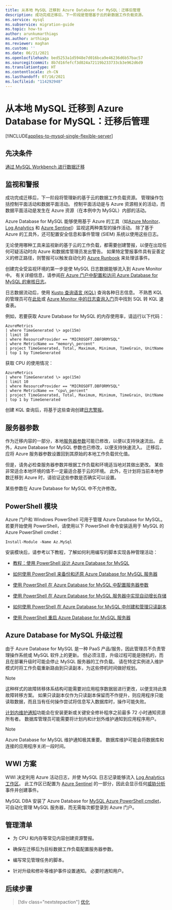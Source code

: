 ```yaml
---
title: 从本地 MySQL 迁移到 Azure Database for MySQL：迁移后管理
description: 成功完成迁移后，下一阶段是管理基于云的新数据工作负载资源。
ms.service: mysql
ms.subservice: migration-guide
ms.topic: how-to
author: arunkumarthiags
ms.author: arthiaga
ms.reviewer: maghan
ms.custom: ''
ms.date: 06/21/2021
ms.openlocfilehash: bed5253a1d5948e7d016bca9e46236d6b57bac57
ms.sourcegitcommit: 8b7d16fefcf3d024a72119b233733cb3e962d6d9
ms.translationtype: HT
ms.contentlocale: zh-CN
ms.lasthandoff: 07/16/2021
ms.locfileid: "114292948"
---
```

# <a name="migrate-mysql-on-premises-to-azure-database-for-mysql-post-migration-management"></a>从本地 MySQL 迁移到 Azure Database for MySQL：迁移后管理

[!INCLUDE[applies-to-mysql-single-flexible-server](../../includes/applies-to-mysql-single-flexible-server.md)]

## <a name="prerequisites"></a>先决条件

[通过 MySQL Workbench 进行数据迁移](09-data-migration-with-mysql-workbench.md)

## <a name="monitoring-and-alerts"></a>监视和警报

成功完成迁移后，下一阶段将管理新的基于云的数据工作负载资源。 管理操作包括控制平面活动和数据平面活动。 控制平面活动是与 Azure 资源相关的活动，而数据平面活动是发生在 Azure 资源（在本例中为 MySQL）内部的活动。

Azure Database for MySQL 能够使用基于 Azure 的工具（如[Azure Monitor](../../../azure-monitor/overview.md)、[Log Analytics](../../../azure-monitor/logs/design-logs-deployment.md) 和 [Azure Sentinel](../../../sentinel/overview.md)）监视这两种类型的操作活动。 除了基于 Azure 的工具外，还可配置安全信息和事件管理 (SIEM) 系统以使用这些日志。

无论使用哪种工具来监视新的基于云的工作负载，都需要创建警报，以便在出现任何可疑活动时向 Azure 和数据库管理员发出警告。 如果特定警报事件具有妥善定义的修正路径，则警报可以触发自动化的 [Azure Runbook](../../../automation/automation-quickstart-create-runbook.md) 来处理该事件。

创建完全受监视环境的第一步是使 MySQL 日志数据能够流入到 Azure Monitor 中。 有关详细信息，请参阅[在 Azure 门户中配置和访问 Azure Database for MySQL 的审核日志](../../howto-configure-audit-logs-portal.md)。

日志数据流动后，使用 [Kusto 查询语言 (KQL)](/azure/data-explorer/kusto/query/) 查询各种日志信息。 不熟悉 KQL 的管理员可在[此处](/azure/data-explorer/kusto/query/sqlcheatsheet)或 [Azure Monitor 中的日志查询入门](../../../azure-monitor/logs/get-started-queries.md)页中找到 SQL 转 KQL 速查表。

例如，若要获取 Azure Database for MySQL 的内存使用率，请运行以下代码：

```
AzureMetrics
| where TimeGenerated \> ago(15m)
| limit 10
| where ResourceProvider == "MICROSOFT.DBFORMYSQL"
| where MetricName == "memory\_percent"
| project TimeGenerated, Total, Maximum, Minimum, TimeGrain, UnitName 
| top 1 by TimeGenerated
```
获取 CPU 的使用情况：

```
AzureMetrics
| where TimeGenerated \> ago(15m)
| limit 10
| where ResourceProvider == "MICROSOFT.DBFORMYSQL"
| where MetricName == "cpu\_percent"
| project TimeGenerated, Total, Maximum, Minimum, TimeGrain, UnitName 
| top 1 by TimeGenerated
```
创建 KQL 查询后，将基于这些查询创建[日志警报](../../../azure-monitor/alerts/alerts-unified-log.md)。

## <a name="server-parameters"></a>服务器参数

作为迁移内容的一部分，本地[服务器参数](../../concepts-server-parameters.md)可能已修改，以便以支持快速流出。 此外，Azure Database for MySQL 参数也已修改，以便支持快速流入。 迁移后，应将 Azure 服务器参数设置回到其原始的本地工作负载优化值。

但是，请务必检查服务器参数并根据工作负载和环境适当地对其做出更改。 某些非常适合本地环境的值不一定最适合基于云的环境。 此外，在计划将当前本地参数迁移到 Azure 时，请验证这些参数是否确实可以设置。

某些参数在 Azure Database for MySQL 中不允许修改。

## <a name="powershell-module"></a>PowerShell 模块

Azure 门户和 Windows PowerShell 可用于管理 Azure Database for MySQL。 若要开始使用 PowerShell，请使用以下 PowerShell 命令安装适用于 MySQL 的 Azure PowerShell cmdlet：

`Install-Module -Name Az.MySql`

安装模块后，请参考以下教程，了解如何利用编写的脚本实现各种管理活动：

  - [教程：使用 PowerShell 设计 Azure Database for MySQL](../../tutorial-design-database-using-powershell.md)

  - [如何使用 PowerShell 来备份和还原 Azure Database for MySQL 服务器](../../howto-restore-server-powershell.md)

  - [使用 PowerShell 在 Azure Database for MySQL 中配置服务器参数](../../howto-configure-server-parameters-using-powershell.md)

  - [使用 PowerShell 在 Azure Database for MySQL 服务器中实现自动增长存储](../../howto-auto-grow-storage-powershell.md)

  - [如何使用 PowerShell 在 Azure Database for MySQL 中创建和管理只读副本](../../howto-read-replicas-powershell.md)

  - [使用 PowerShell 重启 Azure Database for MySQL 服务器](../../howto-restart-server-powershell.md)

## <a name="azure-database-for-mysql-upgrade-process"></a>Azure Database for MySQL 升级过程

由于 Azure Database for MySQL 是一种 PaaS 产品/服务，因此管理员不负责管理操作系统或 MySQL 软件上的更新。 但必须注意，升级过程可能是随机的，而且在部署升级时可能会停止 MySQL 服务器的工作负载。 请在特定实例进入维护模式时将工作负载重新路由到只读副本，为这些停机时间做好规划。

> [!NOTE]
> 这种样式的故障转移体系结构可能需要对应用程序数据层进行更改，以便支持此类故障转移方案。 如果只读副本仅作为只读副本保留而不作提升，则应用程序只能读取数据，而且当有任何操作尝试将信息写入数据库时，操作可能失败。

[计划内维护通知](../../concepts-monitoring.md#planned-maintenance-notification)功能会在安装更新或关键安全修补程序之前最多 72 小时通知资源所有者。 数据库管理员可能需要将计划内和计划外维护通知到应用程序用户。

> [!NOTE]
> Azure Database for MySQL 维护通知极其重要。 数据库维护可能会将数据库和连接的应用程序关闭一段时间。

## <a name="wwi-scenario"></a>WWI 方案

WWI 决定利用 Azure 活动日志，并使 MySQL 日志记录能够流入 [Log Analytics 工作区](../../../azure-monitor/logs/design-logs-deployment.md)。 此工作区已配置为 [Azure Sentinel](../../../sentinel/index.yml) 的一部分，因此会显示任何[威胁分析](../../concepts-security.md#threat-protection)事件并创建事件。

MySQL DBA 安装了 Azure Database for [MySQL Azure PowerShell cmdlet](../../quickstart-create-mysql-server-database-using-azure-powershell.md)，可自动化管理 MySQL 服务器，而无需每次都登录到 Azure 门户。

## <a name="management-checklist"></a>管理清单

  - 为 CPU 和内存等常见内容创建资源警报。

  - 确保在迁移后为目标数据工作负载配置服务器参数。

  - 编写常见管理任务的脚本。

  - 针对升级和修补等维护事件设置通知。 必要时通知用户。  


## <a name="next-steps"></a>后续步骤

> [!div class="nextstepaction"]
> [优化](./11-optimization.md)